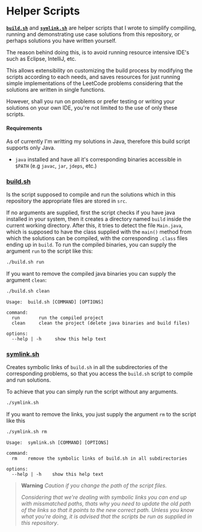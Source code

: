 # Helper Scripts

[**`build.sh`**](#buildsh) and [**`symlink.sh`**](#symlinksh) are helper scripts that I wrote to simplify compiling, running and demonstrating use case solutions from this repository, or perhaps solutions you have written yourself.

The reason behind doing this, is to avoid running resource intensive IDE's such as Eclipse, IntelliJ, etc.

This allows extensibility on customizing the build process by modifying the scripts according to each needs, and saves resources for just running simple implementations of the LeetCode problems considering that the solutions are written in single functions.

However, shall you run on problems or prefer testing or writing your solutions on your own IDE, you're not limited to the use of only these scripts.

#### Requirements

As of currently I'm writting my solutions in Java, therefore this build script supports only Java.

- `java` installed and have all it's corresponding binaries accessible in `$PATH` (e.g `javac`, `jar`, `jdeps`, etc.)

### [build.sh](build.sh)

Is the script supposed to compile and run the solutions which in this repository the appropriate files are stored in `src`.

If no arguments are supplied, first the script checks if you have java installed in your system, then it creates a directory named `build` inside the current working directory.
After this, it tries to detect the file `Main.java`, which is supposed to have the class supplied with the `main()` method from which the solutions can be compiled, with the corresponding `.class` files ending up in `build`. To run the compiled binaries, you can supply the argument `run` to the script like this:

```bash
./build.sh run
```

If you want to remove the compiled java binaries you can supply the argument `clean`:

```bash
./build.sh clean
```

```
Usage:  build.sh [COMMAND] [OPTIONS]

command:
  run       run the compiled project
  clean     clean the project (delete java binaries and build files)

options:
  --help | -h     show this help text
```

### [symlink.sh](symlink.sh)

Creates symbolic links of `build.sh` in all the subdirectories of the corresponding problems, so that you access the `build.sh` script to compile and run solutions.

To achieve that you can simply run the script without any arguments.

```bash
./symlink.sh
```

If you want to remove the links, you just supply the argument `rm` to the script like this

```bash
./symlink.sh rm
```

```
Usage:  symlink.sh [COMMAND] [OPTIONS]

command:
  rm    remove the symbolic links of build.sh in all subdirectories

options:
  --help | -h    show this help text
```

> **Warning** _Caution if you change the path of the script files._
>
> _Considering that we're dealing with symbolic links you can end up with missmatched paths, thats why you need to update the old path of the links so that it points to the new correct path. Unless you know what you're doing, it is advised that the scripts be run as supplied in this repository_.
